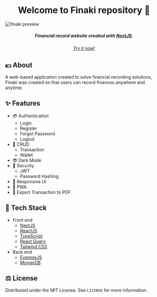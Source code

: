 <h1 align="center">Welcome to Finaki repository 👋</h1>

![finaki preview](https://github.com/acmaul/finaki/assets/61030878/2dc529c6-5ce3-4366-83af-b8d293fc1b5d)

<h5 align="center">Financial record website created with <a href="https://nextjs.com/" target="_blank">NextJS</a>.
</h5>

<h6 align="center">
  <a href="https://finaki.acml.me" _blank>Try it now!</a>
</h6>

## 💵 About
A web-based application created to solve financial recording solutions, Finaki was created so that users can record finances anywhere and anytime.

## ✨ Features
- 💳 Authentication
  - Login
  - Register
  - Forgot Password
  - Logout
- 📝 CRUD
  - Transaction
  - Wallet
- 😎 Dark Mode
- 👮 Security
  - JWT
  - Password Hashing
- 🤙 Responsive UI
- 📱 PWA
- 🏫 Export Transaction to PDF


## 🚀 Tech Stack
- Front end
  - [NextJS](https://nextjs.org/)
  - [ReactJS](https://reactjs.org/)
  - [TypeScript](https://www.typescriptlang.org/)
  - [React Query](https://react-query.tanstack.com/)
  - [Tailwind CSS](https://tailwindcss.com/)
- Back end
  - [ExpressJS](https://expressjs.com/)
  - [MongoDB](https://www.mongodb.com/)


## ⚖️ License
Distributed under the MIT License. See `LICENSE` for more information.
